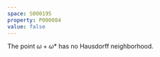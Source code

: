 ```yaml
---
space: S000195
property: P000084
value: false
---
```


The point $\omega + \omega*$ has no Hausdorff neighborhood.
